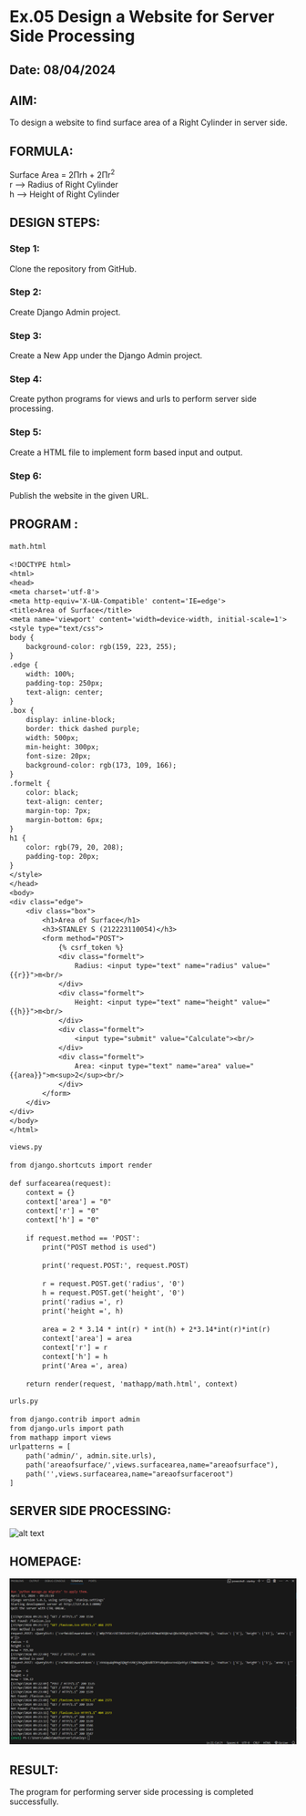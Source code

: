 # Ex.05 Design a Website for Server Side Processing
## Date: 08/04/2024

## AIM:
To design a website to find surface area of a Right Cylinder in server side.

## FORMULA:
Surface Area = 2Πrh + 2Πr<sup>2</sup>
<br>r --> Radius of Right Cylinder
<br>h --> Height of Right Cylinder

## DESIGN STEPS:

### Step 1:
Clone the repository from GitHub.

### Step 2:
Create Django Admin project.

### Step 3:
Create a New App under the Django Admin project.

### Step 4:
Create python programs for views and urls to perform server side processing.

### Step 5:
Create a HTML file to implement form based input and output.

### Step 6:
Publish the website in the given URL.

## PROGRAM :
```
math.html

<!DOCTYPE html>
<html>
<head>
<meta charset='utf-8'>
<meta http-equiv='X-UA-Compatible' content='IE=edge'>
<title>Area of Surface</title>
<meta name='viewport' content='width=device-width, initial-scale=1'>
<style type="text/css">
body {
    background-color: rgb(159, 223, 255);
}
.edge {
    width: 100%;
    padding-top: 250px;
    text-align: center;
}
.box {
    display: inline-block;
    border: thick dashed purple;
    width: 500px;
    min-height: 300px;
    font-size: 20px;
    background-color: rgb(173, 109, 166);
}
.formelt {
    color: black;
    text-align: center;
    margin-top: 7px;
    margin-bottom: 6px;
}
h1 {
    color: rgb(79, 20, 208);
    padding-top: 20px;
}
</style>
</head>
<body>
<div class="edge">
    <div class="box">
        <h1>Area of Surface</h1>
        <h3>STANLEY S (212223110054)</h3>
        <form method="POST">
            {% csrf_token %}
            <div class="formelt">
                Radius: <input type="text" name="radius" value="{{r}}">m<br/>
            </div>
            <div class="formelt">
                Height: <input type="text" name="height" value="{{h}}">m<br/>
            </div>
            <div class="formelt">
                <input type="submit" value="Calculate"><br/>
            </div>
            <div class="formelt">
                Area: <input type="text" name="area" value="{{area}}">m<sup>2</sup><br/>
            </div>
        </form>
    </div>
</div>
</body>
</html>

```

```
views.py

from django.shortcuts import render

def surfacearea(request):
    context = {}
    context['area'] = "0"
    context['r'] = "0"
    context['h'] = "0"
    
    if request.method == 'POST':
        print("POST method is used")
        
        print('request.POST:', request.POST)
        
        r = request.POST.get('radius', '0') 
        h = request.POST.get('height', '0') 
        print('radius =', r)
        print('height =', h)
        
        area = 2 * 3.14 * int(r) * int(h) + 2*3.14*int(r)*int(r)
        context['area'] = area
        context['r'] = r
        context['h'] = h
        print('Area =', area)
    
    return render(request, 'mathapp/math.html', context)
```

```
urls.py

from django.contrib import admin
from django.urls import path
from mathapp import views
urlpatterns = [
    path('admin/', admin.site.urls),
    path('areaofsurface/',views.surfacearea,name="areaofsurface"),
    path('',views.surfacearea,name="areaofsurfaceroot")
]
```


## SERVER SIDE PROCESSING:

![alt text](<mathserver -1.png>)

## HOMEPAGE:

![alt text](<mathserver terminal-1.png>)
## RESULT:
The program for performing server side processing is completed successfully.

